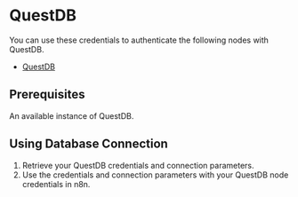 # QuestDB

You can use these credentials to authenticate the following nodes with QuestDB.

- [QuestDB](/integrations/builtin/app-nodes/n8n-nodes-base.questdb/)

## Prerequisites

An available instance of QuestDB. 

## Using Database Connection

1. Retrieve your QuestDB credentials and connection parameters.
2. Use the credentials and connection parameters with your QuestDB node credentials in n8n.

